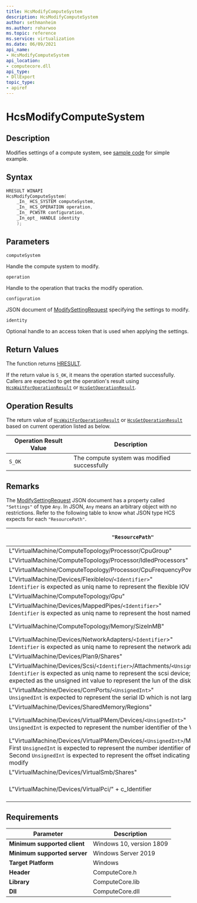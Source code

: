 ```yaml
---
title: HcsModifyComputeSystem
description: HcsModifyComputeSystem
author: sethmanheim
ms.author: roharwoo
ms.topic: reference
ms.service: virtualization
ms.date: 06/09/2021
api_name:
- HcsModifyComputeSystem
api_location:
- computecore.dll
api_type:
- DllExport
topic_type: 
- apiref
---
```

# HcsModifyComputeSystem

## Description

Modifies settings of a compute system, see [sample code](./tutorial.md) for simple example.

## Syntax

```cpp
HRESULT WINAPI
HcsModifyComputeSystem(
    _In_ HCS_SYSTEM computeSystem,
    _In_ HCS_OPERATION operation,
    _In_ PCWSTR configuration,
    _In_opt_ HANDLE identity
    );
```

## Parameters

`computeSystem`

Handle the compute system to modify.

`operation`

Handle to the operation that tracks the modify operation.

`configuration`

JSON document of [ModifySettingRequest](./../SchemaReference.md#ModifySettingRequest) specifying the settings to modify.

`identity`

Optional handle to an access token that is used when applying the settings.

## Return Values

The function returns [HRESULT](./HCSHResult.md).

If the return value is `S_OK`, it means the operation started successfully. Callers are expected to get the operation's result using [`HcsWaitForOperationResult`](./HcsWaitForOperationResult.md) or [`HcsGetOperationResult`](./HcsGetOperationResult.md).

## Operation Results

The return value of [`HcsWaitForOperationResult`](./HcsWaitForOperationResult.md) or [`HcsGetOperationResult`](./HcsGetOperationResult.md) based on current operation listed as below.

| Operation Result Value | Description |
| -- | -- |
| `S_OK` | The compute system was modified successfully |

## Remarks

The [ModifySettingRequest](./../SchemaReference.md#ModifySettingRequest) JSON document has a property called `"Settings"` of type `Any`. In JSON, `Any` means an arbitrary object with no restrictions. Refer to the following table to know what JSON type HCS expects for each `"ResourcePath"`.

|`"ResourcePath"`|`"Settings"` Type|Valid `"RequestType"` in [ModifyRequestType](./../SchemaReference.md#ModifyRequestType)|
|---|---|---|
|L"VirtualMachine/ComputeTopology/Processor/CpuGroup"|[CpuGroup](./../SchemaReference.md#CpuGroup)|No Limit|
|L"VirtualMachine/ComputeTopology/Processor/IdledProcessors"|[IdleProcessorsRequest](./../SchemaReference.md#CpuGroup)|Only "Update"|
|L"VirtualMachine/ComputeTopology/Processor/CpuFrequencyPowerCap"|ULONG|No Limit|
|L"VirtualMachine/Devices/FlexibleIov/`<Identifier>`"<br>`Identifier` is expected as uniq name to represent the flexible IOV device|[FlexibleIoDevice](./../SchemaReference.md#FlexibleIoDevice)|Only "Add"|
|L"VirtualMachine/ComputeTopology/Gpu"|[GpuConfiguration](./../SchemaReference.md#GpuConfiguration)|Only "Update"|
|L"VirtualMachine/Devices/MappedPipes/`<Identifier>`"<br>`Identifier` is expected as uniq name to represent the host named pipe to be mapped|`Settings` should be empty|"Add" or "Remove"|
|L"VirtualMachine/ComputeTopology/Memory/SizeInMB"|UINT64, meaning new memory size in MB|No Limit|
|L"VirtualMachine/Devices/NetworkAdapters/`<Identifier`>"<br>`Identifier` is expected as uniq name to represent the network adapter|[NetworkAdapter](./../SchemaReference.md#CpuGroup)|No Limit|
|L"VirtualMachine/Devices/Plan9/Shares"|[Plan9Share](./../SchemaReference.md#Plan9Share)|No Limit|
|L"VirtualMachine/Devices/Scsi/`<Identifier>`/Attachments/`<UnsignedInt>`"<br>`Identifier` is expected as uniq name to represent the scsi device; `UnsignedInt` is expected as the unsigned int value to represent the lun of the disk|[Attachment](./../SchemaReference.md#Attachment)|No Limit<br>`Settings` is ignored when type is "Remove"|
|L"VirtualMachine/Devices/ComPorts/`<UnsignedInt>`"<br>`UnsignedInt` is expected to represent the serial ID which is not larger than 1|[comPort](./../SchemaReference.md#ComPort)|No Limit(check c_SerialResourceRegex???)|
|L"VirtualMachine/Devices/SharedMemory/Regions"|[SharedMemoryRegion](./../SchemaReference.md#SharedMemoryRegion)|No Limit|
|L"VirtualMachine/Devices/VirtualPMem/Devices/`<UnsignedInt>`"<br>`UnsignedInt` is expected to represent the number identifier of the VPMEM device|[VirtualPMemDevice](./../SchemaReference.md#VirtualPMemDevice)|"Add" or "Remove"<br>`Settings` is ignored when type is "Remove"|
|L"VirtualMachine/Devices/VirtualPMem/Devices/`<UnsignedInt>`/Mappings/`<UnsignedInt>`"<br>First `UnsignedInt` is expected to represent the number identifier of the VPMEM device; Second `UnsignedInt` is expected to represent the offset indicating which Mapping to modify|[VirtualPMemMapping](./../SchemaReference.md#VirtualPMemMapping)|"Add" or "Remove"<br>`Settings` is ignored when type is "Remove"|
|L"VirtualMachine/Devices/VirtualSmb/Shares"|[VirtualSmbShare](./../SchemaReference.md#VirtualSmbShare)|No Limit|
|L"VirtualMachine/Devices/VirtualPci/" + c_Identifier|[VirtualPciDevice](./../SchemaReference.md#VirtualSmbShare)|"Add" or "Remove"<br>`Settings` is ignored when type is "Remove"|


## Requirements

|Parameter|Description|
|---|---|
| **Minimum supported client** | Windows 10, version 1809 |
| **Minimum supported server** | Windows Server 2019 |
| **Target Platform** | Windows |
| **Header** | ComputeCore.h |
| **Library** | ComputeCore.lib |
| **Dll** | ComputeCore.dll |
